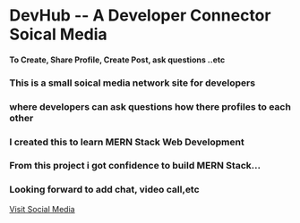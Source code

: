 # DevHub -- A Developer Connector Soical Media
#### To Create, Share Profile, Create Post, ask questions ..etc

### This is a small soical media network site for developers
### where developers can ask questions how there profiles to each other 
### I created this to learn MERN Stack Web Development
### From this project i got confidence to build MERN Stack...
### Looking forward to add chat, video call,etc
<a href="https://m-devhub.herokuapp.com/">Visit Social Media</a>